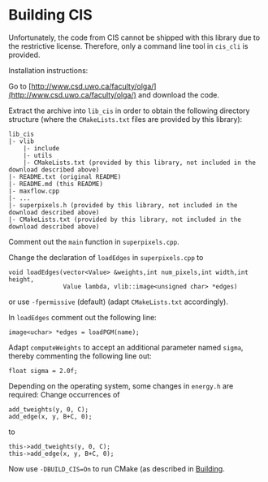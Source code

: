 # Building CIS

Unfortunately, the code from CIS cannot be shipped with this library due to the 
restrictive license. Therefore, only a command line tool in `cis_cli` is provided.

Installation instructions:

Go to [http://www.csd.uwo.ca/faculty/olga/](http://www.csd.uwo.ca/faculty/olga/) 
and download the code.

Extract the archive into `lib_cis` in order to obtain the following directory 
structure (where the `CMakeLists.txt` files are provided by this library):

    lib_cis
    |- vlib
        |- include
        |- utils
        |- CMakeLists.txt (provided by this library, not included in the download described above)
    |- README.txt (original README)
    |- README.md (this README)
    |- maxflow.cpp
    |- ...
    |- superpixels.h (provided by this library, not included in the download described above)
    |- CMakeLists.txt (provided by this library, not included in the download described above)

Comment out the `main` function in `superpixels.cpp`.

Change the declaration of `loadEdges` in `superpixels.cpp` to

    void loadEdges(vector<Value> &weights,int num_pixels,int width,int height,
                   Value lambda, vlib::image<unsigned char> *edges)

or use `-fpermissive` (default) (adapt `CMakeLists.txt` accordingly).

In `loadEdges` comment out the following line:

    image<uchar> *edges = loadPGM(name);

Adapt `computeWeights` to accept an additional
parameter named `sigma`, thereby commenting the following line out:

    float sigma = 2.0f;

Depending on the operating system, some changes in `energy.h` are required: Change occurrences of

    add_tweights(y, 0, C);
    add_edge(x, y, B+C, 0);

to

    this->add_tweights(y, 0, C);
    this->add_edge(x, y, B+C, 0);

Now use `-DBUILD_CIS=On` to run CMake (as described in [Building](BUILDING.md).